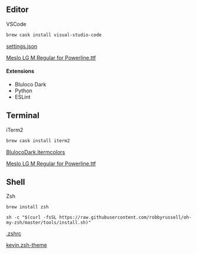 ## Editor
VSCode
```sh
brew cask install visual-studio-code
```

[settings.json](https://github.com/kcchik/setup/blob/master/settings.json)

[Meslo LG M Regular for Powerline.ttf](https://github.com/powerline/fonts/blob/master/Meslo%20Slashed/Meslo%20LG%20M%20Regular%20for%20Powerline.ttf)

#### Extensions
- Bluloco Dark
- Python
- ESLint

## Terminal
iTerm2
```sh
brew cask install iterm2
```

[BlulocoDark.itermcolors](https://github.com/mbadolato/iTerm2-Color-Schemes/blob/master/schemes/BlulocoDark.itermcolors)

[Meslo LG M Regular for Powerline.ttf](https://github.com/powerline/fonts/blob/master/Meslo%20Slashed/Meslo%20LG%20M%20Regular%20for%20Powerline.ttf)

## Shell
Zsh
```
brew install zsh

sh -c "$(curl -fsSL https://raw.githubusercontent.com/robbyrussell/oh-my-zsh/master/tools/install.sh)"
```

[.zshrc](https://github.com/kcchik/setup/blob/master/.zshrc)

[kevin.zsh-theme](https://github.com/kcchik/setup/blob/master/kevin.zsh-theme)
